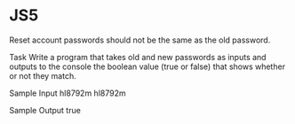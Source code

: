 # JS5

Reset account passwords should not be the same as the old password.

Task
Write a program that takes old and new passwords as inputs and outputs to the console the boolean value (true or false) that shows whether or not they match.

Sample Input
hl8792m
hl8792m

Sample Output
true
